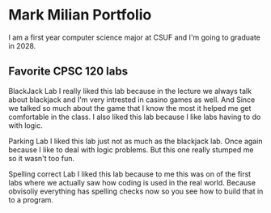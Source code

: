 # Mark Milian Portfolio


I am a first year computer science major at CSUF and I'm going to graduate in 2028.


## Favorite CPSC 120 labs


BlackJack Lab
I really liked this lab because in the lecture we always talk about blackjack
and I'm very intrested in casino games as well. And Since we talked so much
about the game that I know the most it helped me get comfortable in the class.
I also liked this lab because I like labs having to do with logic.


Parking Lab
I liked this lab just not as much as the blackjack lab. Once again because
I like to deal with logic problems. But this one really stumped me so it wasn't
too fun.


Spelling correct Lab
I liked this lab because to me this was on of the first labs where we actually
saw how coding is used in the real world. Because obvisoliy everything has spelling
checks now so you see how to build that in to a program.

